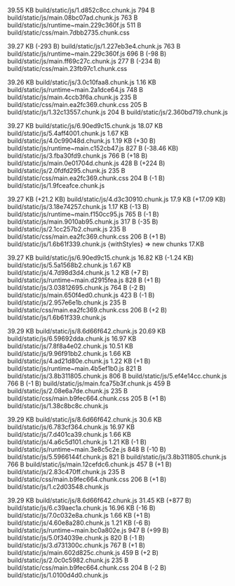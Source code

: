39.55 KB build/static/js/1.d852c8cc.chunk.js
794 B build/static/js/main.08bc07ad.chunk.js
763 B build/static/js/runtime~main.229c360f.js
511 B build/static/css/main.7dbb2735.chunk.css

39.27 KB (-293 B) build/static/js/1.227eb3e4.chunk.js
763 B build/static/js/runtime~main.229c360f.js
696 B (-98 B) build/static/js/main.ff69c27c.chunk.js
277 B (-234 B) build/static/css/main.23fb97c1.chunk.css

39.26 KB build/static/js/3.0c10faa8.chunk.js
1.16 KB build/static/js/runtime~main.2a1dce64.js
748 B build/static/js/main.4ccb3f6a.chunk.js
235 B build/static/css/main.ea2fc369.chunk.css
205 B build/static/js/1.32c13557.chunk.js
204 B build/static/js/2.360bd719.chunk.js

39.27 KB build/static/js/6.90ed9c15.chunk.js
18.07 KB build/static/js/5.4aff4001.chunk.js
1.67 KB build/static/js/4.0c99048d.chunk.js
1.19 KB (+30 B) build/static/js/runtime~main.c152cb47.js
827 B (-38.46 KB) build/static/js/3.fba30fd9.chunk.js
766 B (+18 B) build/static/js/main.0e01704d.chunk.js
428 B (+224 B) build/static/js/2.0fdfd295.chunk.js
235 B build/static/css/main.ea2fc369.chunk.css
204 B (-1 B) build/static/js/1.9fceafce.chunk.js

39.27 KB (+21.2 KB) build/static/js/4.d3c30910.chunk.js
17.9 KB (+17.09 KB) build/static/js/3.18e74257.chunk.js
1.17 KB (-13 B) build/static/js/runtime~main.f150cc95.js
765 B (-1 B) build/static/js/main.9010ab95.chunk.js
317 B (-35 B) build/static/js/2.1cc257b2.chunk.js
235 B build/static/css/main.ea2fc369.chunk.css
206 B (+1 B) build/static/js/1.6b61f339.chunk.js
{withStyles} => new chunks 17.KB

39.27 KB build/static/js/6.90ed9c15.chunk.js
16.82 KB (-1.24 KB) build/static/js/5.5a1568b2.chunk.js
1.67 KB build/static/js/4.7d98d3d4.chunk.js
1.2 KB (+7 B) build/static/js/runtime~main.d2915fea.js
828 B (+1 B) build/static/js/3.03812695.chunk.js
764 B (-2 B) build/static/js/main.650f4ed0.chunk.js
423 B (-1 B) build/static/js/2.957e6e1b.chunk.js
235 B build/static/css/main.ea2fc369.chunk.css
206 B (+2 B) build/static/js/1.6b61f339.chunk.js

39.29 KB build/static/js/8.6d66f642.chunk.js
20.69 KB build/static/js/6.59692dda.chunk.js
16.97 KB build/static/js/7.8f8a4e02.chunk.js
10.51 KB build/static/js/9.96f91bb2.chunk.js
1.66 KB build/static/js/4.ad21d80e.chunk.js
1.22 KB (+1 B) build/static/js/runtime~main.4b5ef1b0.js
821 B build/static/js/3.8b311805.chunk.js
806 B build/static/js/5.ef4e14cc.chunk.js
766 B (-1 B) build/static/js/main.fca75b3f.chunk.js
459 B build/static/js/2.08e6a7de.chunk.js
235 B build/static/css/main.b9fec664.chunk.css
205 B (+1 B) build/static/js/1.38c8bc8c.chunk.js

39.29 KB build/static/js/8.6d66f642.chunk.js
30.6 KB build/static/js/6.783cf364.chunk.js
16.97 KB build/static/js/7.d401ca39.chunk.js
1.66 KB build/static/js/4.a6c5d101.chunk.js
1.21 KB (-1 B) build/static/js/runtime~main.3e8c5c2e.js
848 B (-10 B) build/static/js/5.5966144f.chunk.js
821 B build/static/js/3.8b311805.chunk.js
766 B build/static/js/main.12cefdc6.chunk.js
457 B (+1 B) build/static/js/2.83c470ff.chunk.js
235 B build/static/css/main.b9fec664.chunk.css
206 B (+1 B) build/static/js/1.c2d03548.chunk.js

39.29 KB build/static/js/8.6d66f642.chunk.js
31.45 KB (+877 B) build/static/js/6.c39aec1a.chunk.js
16.96 KB (-16 B) build/static/js/7.0c032e8a.chunk.js
1.66 KB (+1 B) build/static/js/4.60e8a280.chunk.js
1.21 KB (-6 B) build/static/js/runtime~main.bc0a802e.js
947 B (+99 B) build/static/js/5.0f34039e.chunk.js
820 B (-1 B) build/static/js/3.d731300c.chunk.js
767 B (+1 B) build/static/js/main.602d825c.chunk.js
459 B (+2 B) build/static/js/2.0c0c5982.chunk.js
235 B build/static/css/main.b9fec664.chunk.css
204 B (-2 B) build/static/js/1.0100d4d0.chunk.js
